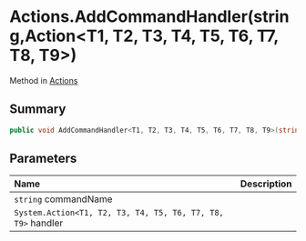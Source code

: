 # Actions.AddCommandHandler(string,Action<T1, T2, T3, T4, T5, T6, T7, T8, T9>)

Method in [Actions](/api/csharp/yarn.unity.actions.md)

## Summary



```csharp
public void AddCommandHandler<T1, T2, T3, T4, T5, T6, T7, T8, T9>(string commandName, Action<T1, T2, T3, T4, T5, T6, T7, T8, T9> handler);
```

## Parameters

|Name|Description|
|:---|:---|
|`string` commandName||
|`System.Action<T1, T2, T3, T4, T5, T6, T7, T8, T9>` handler||

